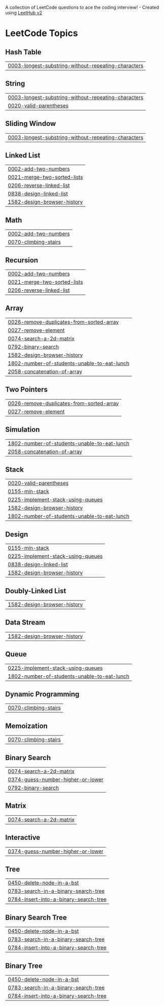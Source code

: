 A collection of LeetCode questions to ace the coding interview! - Created using [LeetHub v2](https://github.com/arunbhardwaj/LeetHub-2.0)
<!---LeetCode Topics Start-->
# LeetCode Topics
## Hash Table
|  |
| ------- |
| [0003-longest-substring-without-repeating-characters](https://github.com/rickywizard/leetcode-solutions/tree/master/0003-longest-substring-without-repeating-characters) |
## String
|  |
| ------- |
| [0003-longest-substring-without-repeating-characters](https://github.com/rickywizard/leetcode-solutions/tree/master/0003-longest-substring-without-repeating-characters) |
| [0020-valid-parentheses](https://github.com/rickywizard/leetcode-solutions/tree/master/0020-valid-parentheses) |
## Sliding Window
|  |
| ------- |
| [0003-longest-substring-without-repeating-characters](https://github.com/rickywizard/leetcode-solutions/tree/master/0003-longest-substring-without-repeating-characters) |
## Linked List
|  |
| ------- |
| [0002-add-two-numbers](https://github.com/rickywizard/leetcode-solutions/tree/master/0002-add-two-numbers) |
| [0021-merge-two-sorted-lists](https://github.com/rickywizard/leetcode-solutions/tree/master/0021-merge-two-sorted-lists) |
| [0206-reverse-linked-list](https://github.com/rickywizard/leetcode-solutions/tree/master/0206-reverse-linked-list) |
| [0838-design-linked-list](https://github.com/rickywizard/leetcode-solutions/tree/master/0838-design-linked-list) |
| [1582-design-browser-history](https://github.com/rickywizard/leetcode-solutions/tree/master/1582-design-browser-history) |
## Math
|  |
| ------- |
| [0002-add-two-numbers](https://github.com/rickywizard/leetcode-solutions/tree/master/0002-add-two-numbers) |
| [0070-climbing-stairs](https://github.com/rickywizard/leetcode-solutions/tree/master/0070-climbing-stairs) |
## Recursion
|  |
| ------- |
| [0002-add-two-numbers](https://github.com/rickywizard/leetcode-solutions/tree/master/0002-add-two-numbers) |
| [0021-merge-two-sorted-lists](https://github.com/rickywizard/leetcode-solutions/tree/master/0021-merge-two-sorted-lists) |
| [0206-reverse-linked-list](https://github.com/rickywizard/leetcode-solutions/tree/master/0206-reverse-linked-list) |
## Array
|  |
| ------- |
| [0026-remove-duplicates-from-sorted-array](https://github.com/rickywizard/leetcode-solutions/tree/master/0026-remove-duplicates-from-sorted-array) |
| [0027-remove-element](https://github.com/rickywizard/leetcode-solutions/tree/master/0027-remove-element) |
| [0074-search-a-2d-matrix](https://github.com/rickywizard/leetcode-solutions/tree/master/0074-search-a-2d-matrix) |
| [0792-binary-search](https://github.com/rickywizard/leetcode-solutions/tree/master/0792-binary-search) |
| [1582-design-browser-history](https://github.com/rickywizard/leetcode-solutions/tree/master/1582-design-browser-history) |
| [1802-number-of-students-unable-to-eat-lunch](https://github.com/rickywizard/leetcode-solutions/tree/master/1802-number-of-students-unable-to-eat-lunch) |
| [2058-concatenation-of-array](https://github.com/rickywizard/leetcode-solutions/tree/master/2058-concatenation-of-array) |
## Two Pointers
|  |
| ------- |
| [0026-remove-duplicates-from-sorted-array](https://github.com/rickywizard/leetcode-solutions/tree/master/0026-remove-duplicates-from-sorted-array) |
| [0027-remove-element](https://github.com/rickywizard/leetcode-solutions/tree/master/0027-remove-element) |
## Simulation
|  |
| ------- |
| [1802-number-of-students-unable-to-eat-lunch](https://github.com/rickywizard/leetcode-solutions/tree/master/1802-number-of-students-unable-to-eat-lunch) |
| [2058-concatenation-of-array](https://github.com/rickywizard/leetcode-solutions/tree/master/2058-concatenation-of-array) |
## Stack
|  |
| ------- |
| [0020-valid-parentheses](https://github.com/rickywizard/leetcode-solutions/tree/master/0020-valid-parentheses) |
| [0155-min-stack](https://github.com/rickywizard/leetcode-solutions/tree/master/0155-min-stack) |
| [0225-implement-stack-using-queues](https://github.com/rickywizard/leetcode-solutions/tree/master/0225-implement-stack-using-queues) |
| [1582-design-browser-history](https://github.com/rickywizard/leetcode-solutions/tree/master/1582-design-browser-history) |
| [1802-number-of-students-unable-to-eat-lunch](https://github.com/rickywizard/leetcode-solutions/tree/master/1802-number-of-students-unable-to-eat-lunch) |
## Design
|  |
| ------- |
| [0155-min-stack](https://github.com/rickywizard/leetcode-solutions/tree/master/0155-min-stack) |
| [0225-implement-stack-using-queues](https://github.com/rickywizard/leetcode-solutions/tree/master/0225-implement-stack-using-queues) |
| [0838-design-linked-list](https://github.com/rickywizard/leetcode-solutions/tree/master/0838-design-linked-list) |
| [1582-design-browser-history](https://github.com/rickywizard/leetcode-solutions/tree/master/1582-design-browser-history) |
## Doubly-Linked List
|  |
| ------- |
| [1582-design-browser-history](https://github.com/rickywizard/leetcode-solutions/tree/master/1582-design-browser-history) |
## Data Stream
|  |
| ------- |
| [1582-design-browser-history](https://github.com/rickywizard/leetcode-solutions/tree/master/1582-design-browser-history) |
## Queue
|  |
| ------- |
| [0225-implement-stack-using-queues](https://github.com/rickywizard/leetcode-solutions/tree/master/0225-implement-stack-using-queues) |
| [1802-number-of-students-unable-to-eat-lunch](https://github.com/rickywizard/leetcode-solutions/tree/master/1802-number-of-students-unable-to-eat-lunch) |
## Dynamic Programming
|  |
| ------- |
| [0070-climbing-stairs](https://github.com/rickywizard/leetcode-solutions/tree/master/0070-climbing-stairs) |
## Memoization
|  |
| ------- |
| [0070-climbing-stairs](https://github.com/rickywizard/leetcode-solutions/tree/master/0070-climbing-stairs) |
## Binary Search
|  |
| ------- |
| [0074-search-a-2d-matrix](https://github.com/rickywizard/leetcode-solutions/tree/master/0074-search-a-2d-matrix) |
| [0374-guess-number-higher-or-lower](https://github.com/rickywizard/leetcode-solutions/tree/master/0374-guess-number-higher-or-lower) |
| [0792-binary-search](https://github.com/rickywizard/leetcode-solutions/tree/master/0792-binary-search) |
## Matrix
|  |
| ------- |
| [0074-search-a-2d-matrix](https://github.com/rickywizard/leetcode-solutions/tree/master/0074-search-a-2d-matrix) |
## Interactive
|  |
| ------- |
| [0374-guess-number-higher-or-lower](https://github.com/rickywizard/leetcode-solutions/tree/master/0374-guess-number-higher-or-lower) |
## Tree
|  |
| ------- |
| [0450-delete-node-in-a-bst](https://github.com/rickywizard/leetcode-solutions/tree/master/0450-delete-node-in-a-bst) |
| [0783-search-in-a-binary-search-tree](https://github.com/rickywizard/leetcode-solutions/tree/master/0783-search-in-a-binary-search-tree) |
| [0784-insert-into-a-binary-search-tree](https://github.com/rickywizard/leetcode-solutions/tree/master/0784-insert-into-a-binary-search-tree) |
## Binary Search Tree
|  |
| ------- |
| [0450-delete-node-in-a-bst](https://github.com/rickywizard/leetcode-solutions/tree/master/0450-delete-node-in-a-bst) |
| [0783-search-in-a-binary-search-tree](https://github.com/rickywizard/leetcode-solutions/tree/master/0783-search-in-a-binary-search-tree) |
| [0784-insert-into-a-binary-search-tree](https://github.com/rickywizard/leetcode-solutions/tree/master/0784-insert-into-a-binary-search-tree) |
## Binary Tree
|  |
| ------- |
| [0450-delete-node-in-a-bst](https://github.com/rickywizard/leetcode-solutions/tree/master/0450-delete-node-in-a-bst) |
| [0783-search-in-a-binary-search-tree](https://github.com/rickywizard/leetcode-solutions/tree/master/0783-search-in-a-binary-search-tree) |
| [0784-insert-into-a-binary-search-tree](https://github.com/rickywizard/leetcode-solutions/tree/master/0784-insert-into-a-binary-search-tree) |
<!---LeetCode Topics End-->
